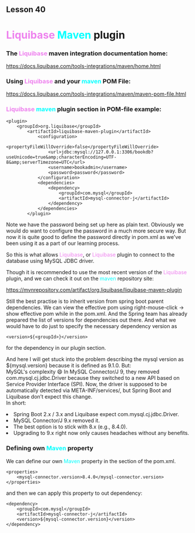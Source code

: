 ## Lesson 40 
#  <span style="color:violet">Liquibase</span> <span style="color:cyan">Maven</span> plugin

### The <span style="color:violet">Liquibase</span> maven integration documentation home:

https://docs.liquibase.com/tools-integrations/maven/home.html

### Using <span style="color:violet">Liquibase</span> and your <span style="color:cyan">maven</span> POM File:

https://docs.liquibase.com/tools-integrations/maven/maven-pom-file.html

### <span style="color:violet">Liquibase</span> <span style="color:cyan">maven</span> plugin section in POM-file example:

    <plugin>
        <groupId>org.liquibase</groupId>
		    <artifactId>liquibase-maven-plugin</artifactId>
				<configuration>
					<propertyFileWillOverride>false</propertyFileWillOverride>
					<url>jdbc:mysql://127.0.0.1:3306/bookdb?useUnicode=true&amp;characterEncoding=UTF-8&amp;serverTimezone=UTC</url>
					<username>bookadmin</username>
					<password>password</password>
				</configuration>
				<dependencies>
					<dependency>
						<groupId>com.mysql</groupId>
						<artifactId>mysql-connector-j</artifactId>
					</dependency>
				</dependencies>
			</plugin>

Note we have the password being set up here as plain text. Obviously we would
do want to configure the password in a much more secure way.
But now it is quite good to define the password directly in pom.xml as
we've been using it as a part of our learning process.

So this is what allows <span style="color:violet">Liquibase</span>, or <span style="color:violet">Liquibase</span> plugin 
to connect to the database using MySQL JDBC driver.

Though it is recommended to use the most recent version of the <span style="color:violet">Liquibase</span> plugin,
and we can check it out on the <span style="color:cyan">maven</span> repository site:

https://mvnrepository.com/artifact/org.liquibase/liquibase-maven-plugin

Still the best practise is to inherit version from spring boot parent dependencies.
We can view the effective pom using right-mouse-click -> show effective pom 
while in the pom.xml.
And the Spring team has already prepared the list of versions for dependencies out there.
And what we would have to do just to specify the necessary dependency version as

    <version>${<groupId>}</version>

for the dependency in our plugin section.

And here I will get stuck into the problem describing the mysql version
as ${mysql.version} because it is defined as 9.1.0.
But:
<br>
MySQL's complexity 😄 In MySQL Connector/J 9, 
they removed com.mysql.cj.jdbc.Driver because 
they switched to a new API based on Service Provider Interface (SPI). 
Now, the driver is supposed to be automatically detected 
via META-INF/services/, but Spring Boot and Liquibase don’t expect this change.
<br>
In short:
<li>Spring Boot 2.x / 3.x and Liquibase expect com.mysql.cj.jdbc.Driver.
<li>MySQL Connector/J 9.x removed it.
<li>The best option is to stick with 8.x (e.g., 8.4.0).
<li>Upgrading to 9.x right now only causes headaches without any benefits.

### Defining own <span style="color:cyan">Maven</span> property

We can define our own <span style="color:cyan">Maven</span> property 
in the <properties> section of the pom.xml.

    <properties>
        <mysql-connector.version>8.4.0</mysql-connector.version>
    </properties>

and then we can apply this property to out dependency:

    <dependency>
        <groupId>com.mysql</groupId>
        <artifactId>mysql-connector-j</artifactId>
        <version>${mysql-connector.version}</version>
    </dependency>









